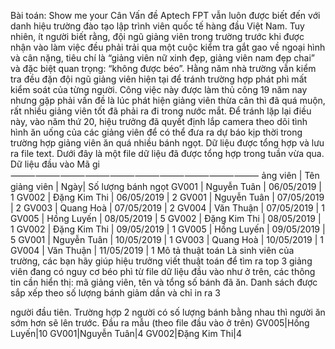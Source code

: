 Bài toán: Show me your Cân
Vấn đề
Aptech FPT vẫn luôn được biết đến với danh hiệu trường đào tạo lập trình
viên quốc tế hàng đầu Việt Nam. Tuy nhiên, ít người biết rằng, đội ngũ
giảng viên trong trường trước khi được nhận vào làm việc đều phải trải qua
một cuộc kiểm tra gắt gao về ngoại hình và cân nặng, tiêu chí là “giảng
viên nữ xinh đẹp, giảng viên nam đẹp chai” và đặc biệt quan trọng: “không
được béo”. Hằng năm nhà trường vẫn kiểm tra đều đặn đội ngũ giảng viên
hiện tại để tránh trường hợp phát phì mất kiểm soát của từng người. Công
việc này được làm thủ công 19 năm nay nhưng gặp phải vấn đề là lúc phát
hiện giảng viên thừa cân thì đã quá muộn, rất nhiều giảng viên tốt đã phải
ra đi trong nước mắt. Ðể tránh lặp lại điều này, vào năm thứ 20, hiệu
trưởng đã quyết định lắp camera theo dõi tình hình ăn uống của các giảng
viên để có thể đưa ra dự báo kịp thời trong trường hợp giảng viên ăn quá
nhiều bánh ngọt. Dữ liệu được tổng hợp và lưu ra file text. Dưới đây là một
file dữ liệu đã được tổng hợp trong tuần vừa qua.
Dữ liệu đầu vào
Mã gi
⸻⸻⸻⸻⸻⸻⸻⸻⸻⸻ ảng viên | Tên giảng viên | Ngày| Số lượng bánh ngọt
GV001 | Nguyễn Tuân | 06/05/2019 | 1
GV002 | Ðặng Kim Thi | 06/05/2019 | 2
GV001 | Nguyễn Tuân | 07/05/2019 | 2
GV003 | Quang Hoà | 07/05/2019 | 2
GV004 | Văn Thuận | 07/05/2019 | 1
GV005 | Hồng Luyến | 08/05/2019 | 5
GV002 | Ðặng Kim Thi | 08/05/2019 | 1
GV002 | Ðặng Kim Thi | 09/05/2019 | 1
GV005 | Hồng Luyến | 09/05/2019 | 5
GV001 | Nguyễn Tuân | 10/05/2019 | 1
GV003 | Quang Hoà | 10/05/2019 | 1
GV004 | Văn Thuận | 11/05/2019 | 1
Mô tả thuật toán
Là sinh viên của trường, các bạn hãy giúp hiệu trưởng viết thuật toán để
tìm ra top 3 giảng viên đang có nguy cơ béo phì từ file dữ liệu đầu vào như
ở trên, các thông tin cần hiển thị: mã giảng viên, tên và tổng số bánh đã
ăn. Danh sách được sắp xếp theo số lượng bánh giảm dần và chỉ in ra 3

người đầu tiên. Trường hợp 2 người có số lượng bánh bằng nhau thì người
ăn sớm hơn sẽ lên trước.
Ðầu ra mẫu (theo file đầu vào ở trên)
GV005|Hồng Luyến|10
GV001|Nguyễn Tuân|4
GV002|Ðặng Kim Thi|4
